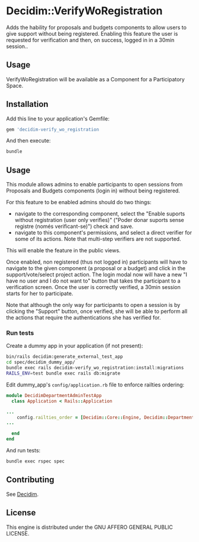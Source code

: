 # Decidim::VerifyWoRegistration

Adds the hability for proposals and budgets components to allow users to give support without being registered. Enabling this feature the user is requested for verification and then, on success, logged in in a 30min session..

## Usage

VerifyWoRegistration will be available as a Component for a Participatory
Space.

## Installation

Add this line to your application's Gemfile:

```ruby
gem 'decidim-verify_wo_registration
```

And then execute:

```bash
bundle
```

## Usage

This module allows admins to enable participants to open sessions from Proposals and Budgets components (login in) without being registered.

For this feature to be enabled admins should do two things:

- navigate to the corresponding component, select the "Enable suports without registration (user only verifies)" ("Poder donar suports sense registre (només verificant-se)") check and save.
- navigate to this component's permissions, and select a direct verifier for some of its actions. Note that multi-step verifiers are not supported.

This will enable the feature in the public views.

Once enabled, non registered (thus not logged in) participants will have to navigate to the given component (a proposal or a budget) and click in the support/vote/select project action. The login modal now will have a new "I have no user and I do not want to" button that takes the participant to a verification screen. Once the user is correctly verified, a 30min session starts for her to participate.

Note that although the only way for participants to open a session is by clicking the "Support" button, once verified, she will be able to perform all the actions that require the authentications she has verified for.

### Run tests

Create a dummy app in your application (if not present):

```bash
bin/rails decidim:generate_external_test_app
cd spec/decidim_dummy_app/
bundle exec rails decidim-verify_wo_registration:install:migrations
RAILS_ENV=test bundle exec rails db:migrate
```

Edit dummy_app's `config/application.rb` file to enforce railties ordering:
```ruby
module DecidimDepartmentAdminTestApp
  class Application < Rails::Application

...
    config.railties_order = [Decidim::Core::Engine, Decidim::DepartmentAdmin::Engine, :main_app, :all]
...

  end
end
```

And run tests:

```bash
bundle exec rspec spec
```

## Contributing

See [Decidim](https://github.com/decidim/decidim).

## License

This engine is distributed under the GNU AFFERO GENERAL PUBLIC LICENSE.
